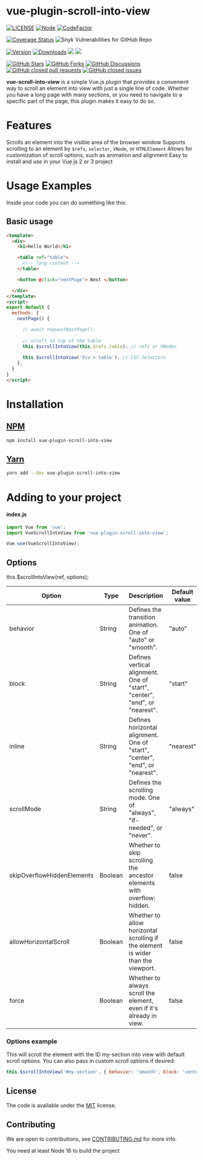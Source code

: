 # vue-plugin-scroll-into-view
<!-- badge -->
[![LICENSE](https://img.shields.io/github/license/victornpb/vue-plugin-scroll-into-view?style=flat-square)](LICENSE)
[![Node](https://img.shields.io/node/v/vue-plugin-scroll-into-view.svg?style=flat-square)](package.json)
[![CodeFactor](https://www.codefactor.io/repository/github/victornpb/vue-plugin-scroll-into-view/badge?style=flat-square)](https://www.codefactor.io/repository/github/victornpb/vue-plugin-scroll-into-view)

[![Coverage Status](https://img.shields.io/coveralls/victornpb/vue-plugin-scroll-into-view.svg?style=flat-square)](https://coveralls.io/github/victornpb/vue-plugin-scroll-into-view)
![Snyk Vulnerabilities for GitHub Repo](https://img.shields.io/snyk/vulnerabilities/github/victornpb/vue-plugin-scroll-into-view?style=flat-square)

[![Version](https://img.shields.io/npm/v/vue-plugin-scroll-into-view.svg?style=flat-square)](https://www.npmjs.com/package/vue-plugin-scroll-into-view)
[![Downloads](https://img.shields.io/npm/dt/vue-plugin-scroll-into-view.svg?style=flat-square)](https://www.npmjs.com/package/vue-plugin-scroll-into-view)
[![](https://img.shields.io/bundlephobia/minzip/vue-plugin-scroll-into-view?style=flat-square)](https://www.npmjs.com/package/vue-plugin-scroll-into-view)
[![](https://img.shields.io/tokei/lines/github/victornpb/vue-plugin-scroll-into-view?style=flat-square)](https://www.npmjs.com/package/vue-plugin-scroll-into-view)

[![GitHub Stars](https://img.shields.io/github/stars/victornpb/vue-plugin-scroll-into-view?style=flat-square)](https://github.com/victornpb/vue-plugin-scroll-into-view/stargazers)
[![GitHub Forks](https://img.shields.io/github/forks/victornpb/vue-plugin-scroll-into-view?style=flat-square)](https://github.com/victornpb/vue-plugin-scroll-into-view/network/members)
[![GitHub Discussions](https://img.shields.io/github/discussions/victornpb/vue-plugin-scroll-into-view?style=flat-square)](https://github.com/victornpb/vue-plugin-scroll-into-view/discussions)
[![GitHub closed pull requests](https://img.shields.io/github/issues-pr-closed/victornpb/vue-plugin-scroll-into-view?style=flat-square&color=green)](https://github.com/victornpb/vue-plugin-scroll-into-view/pulls?q=is%3Apr+is%3Aclosed)
[![GitHub closed issues](https://img.shields.io/github/issues-closed/victornpb/vue-plugin-scroll-into-view?style=flat-square&color=green)](https://github.com/victornpb/vue-plugin-scroll-into-view/issues?q=is%3Aissue+is%3Aclosed)
<!-- endbadge -->


**vue-scroll-into-view** is a simple Vue.js plugin that provides a convenient way to scroll an element into view with just a single line of code. Whether you have a long page with many sections, or you need to navigate to a specific part of the page, this plugin makes it easy to do so.

# Features

Scrolls an element into the visible area of the browser window
Supports scrolling to an element by `$refs`, `selector`, `VNode`, or `HTMLElement`
Allows for customization of scroll options, such as animation and alignment
Easy to install and use in your Vue.js 2 or 3 project



# Usage Examples
Inside your code you can do something like this:

## Basic usage
```html
<template>
  <div>
    <h1>Hello World</h1>

    <table ref="table">
      <!-- long content -->
    </table>

    <button @click="nextPage"> Next </button>

  </div>
</template>
<script>
export default {
  methods: {
    nextPage() {

      // await requestNextPage();
      
      // scroll to top of the table
      this.$scrollIntoView(this.$refs.table); // refs or VNodes
      
      this.$scrollIntoView('div > table'); // CSS Selectors
    },
  }
}
</script>
```


# Installation

## [NPM](https://npmjs.com/package/vue-plugin-scroll-into-view)
```sh
npm install vue-plugin-scroll-into-view
```
## [Yarn](https://github.com/yarnpkg/yarn)
```sh
yarn add --dev vue-plugin-scroll-into-view
```

# Adding to your project

#### index.js
```js
import Vue from 'vue';
import VueScrollIntoView from 'vue-plugin-scroll-into-view';

Vue.use(VueScrollIntoView);
```

## Options

this.$scrollIntoView(ref, options);

| Option                     | Type    | Description                                                                      | Default value |
|----------------------------|---------|----------------------------------------------------------------------------------|---------------|
| behavior                   | String  | Defines the transition animation. One of "auto" or "smooth".                     | "auto"        |
| block                      | String  | Defines vertical alignment. One of "start", "center", "end", or "nearest".       | "start"       |
| inline                     | String  | Defines horizontal alignment. One of "start", "center", "end", or "nearest".     | "nearest"     |
| scrollMode                 | String  | Defines the scrolling mode. One of "always", "if-needed", or "never".            | "always"      |
| skipOverflowHiddenElements | Boolean | Whether to skip scrolling the ancestor elements with overflow: hidden.           | false         |
| allowHorizontalScroll      | Boolean | Whether to allow horizontal scrolling if the element is wider than the viewport. | false         |
| force                      | Boolean | Whether to always scroll the element, even if it's already in view.              | false         |

### Options example

This will scroll the element with the ID my-section into view with default scroll options. You can also pass in custom scroll options if desired:

```js
this.$scrollIntoView('#my-section', { behavior: 'smooth', block: 'center' });
```

## License

The code is available under the [MIT](LICENSE) license.

## Contributing

We are open to contributions, see [CONTRIBUTING.md](CONTRIBUTING.md) for more info.

You need at least Node 18 to build the project
